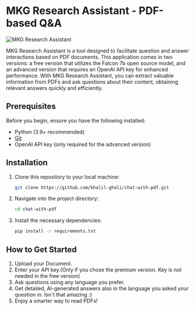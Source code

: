 # MKG Research Assistant - PDF-based Q&A

![MKG Research Assistant](app_screenshot.png)

MKG Research Assistant is a tool designed to facilitate question and answer interactions based on PDF documents. This application comes in two versions: a free version that utilizes the Falcon 7b open source model, and an advanced version that requires an OpenAI API key for enhanced performance. With MKG Research Assistant, you can extract valuable information from PDFs and ask questions about their content, obtaining relevant answers quickly and efficiently.

## Prerequisites

Before you begin, ensure you have the following installed:

- Python (3.9+ recommended)
- [Git](https://git-scm.com/)
- OpenAI API key (only required for the advanced version)

## Installation

1. Clone this repository to your local machine:

   ```bash
   git clone https://github.com/khalil-ghali/chat-with-pdf.git

2. Navigate into the project directory:
    ```bash
    cd chat-with-pdf
    ```
3. Install the necessary dependencies: 
    ```bash
    pip install -r requirements.txt
    ```
## How to Get Started
  1. Upload your Document.
  2. Enter your API key.(Only if you chose the premium version. Key is not needed in the free version)
  3. Ask questions using any language you prefer.
  4. Get detailed, AI-generated answers also in the language you asked your question in. Isn´t that amazing :)
  5. Enjoy a smarter way to read PDFs!   
            
